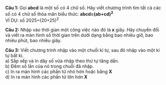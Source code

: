**Câu 1:** Gọi **abcd** là một số có 4 chữ số. Hãy viết chương trình tìm tất cả các số có 4 chữ số thỏa mãn biểu thức: **abcd=(ab+cd)<sup>2</sup>**<br />
VÍ DỤ: số 2025=(20+25)<sup>2</sup>

**Câu 2:** Nhập vào thời gian một công việc nào đó là **x** giây. Hãy chuyển đổi và viết ra màn hình số thời gian trên dưới dạng bằng bao nhiêu giờ, bao nhiêu phút, bao nhiêu giây.

**Câu 3:** Viết chương trình nhập vào một chuỗi kí tự, sau đó nhập vào một kí tự bất kì.<br />
           a) Sắp xếp và in dãy số vừa nhập theo thứ tự tăng dần.<br />
           b) Đếm số lần của nó trong chuỗi đã nhập.<br />
           c) In ra màn hình các phần tử nhỏ hơn hoặc bằng **X**<br />
           d) In ra màn hình các phần tử lớn hơn **X**

